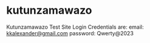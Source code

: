 # kutunzamawazo
Kutunzamawazo Test Site
Login Credentials are:
email: kkalexander@gmail.com
password: Qwerty@2023

